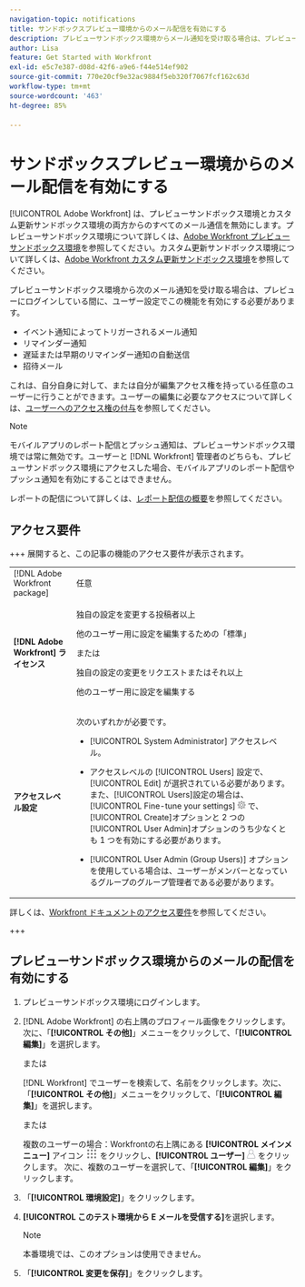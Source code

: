 ```yaml
---
navigation-topic: notifications
title: サンドボックスプレビュー環境からのメール配信を有効にする
description: プレビューサンドボックス環境からメール通知を受け取る場合は、プレビューにログインしている間に、ユーザー設定でこの機能を有効にする必要があります。
author: Lisa
feature: Get Started with Workfront
exl-id: e5c7e387-d08d-42f6-a9e6-f44e514ef902
source-git-commit: 770e20cf9e32ac9884f5eb320f7067fcf162c63d
workflow-type: tm+mt
source-wordcount: '463'
ht-degree: 85%

---
```


# サンドボックスプレビュー環境からのメール配信を有効にする

[!UICONTROL Adobe Workfront] は、プレビューサンドボックス環境とカスタム更新サンドボックス環境の両方からのすべてのメール通信を無効にします。プレビューサンドボックス環境について詳しくは、[Adobe Workfront プレビューサンドボックス環境](../../administration-and-setup/set-up-workfront/workfront-testing-environments/wf-preview-sandbox-environment.md)を参照してください。カスタム更新サンドボックス環境について詳しくは、[Adobe Workfront カスタム更新サンドボックス環境](../../administration-and-setup/set-up-workfront/workfront-testing-environments/wf-custom-refresh-sandbox-environment.md)を参照してください。

プレビューサンドボックス環境から次のメール通知を受け取る場合は、プレビューにログインしている間に、ユーザー設定でこの機能を有効にする必要があります。

* イベント通知によってトリガーされるメール通知
* リマインダー通知
* 遅延または早期のリマインダー通知の自動送信
* 招待メール

これは、自分自身に対して、または自分が編集アクセス権を持っている任意のユーザーに行うことができます。ユーザーの編集に必要なアクセスについて詳しくは、[ユーザーへのアクセス権の付与](../../administration-and-setup/add-users/configure-and-grant-access/grant-access-other-users.md)を参照してください。

>[!NOTE]
>
>モバイルアプリのレポート配信とプッシュ通知は、プレビューサンドボックス環境では常に無効です。ユーザーと [!DNL Workfront] 管理者のどちらも、プレビューサンドボックス環境にアクセスした場合、モバイルアプリのレポート配信やプッシュ通知を有効にすることはできません。
>
>レポートの配信について詳しくは、[レポート配信の概要](../../reports-and-dashboards/reports/creating-and-managing-reports/set-up-report-deliveries.md)を参照してください。

## アクセス要件

+++ 展開すると、この記事の機能のアクセス要件が表示されます。

<table style="table-layout:auto"> 
 <col> 
 </col> 
 <col> 
 </col> 
 <tbody> 
  <tr> 
   <td role="rowheader">[!DNL Adobe Workfront package]</strong></td> 
   <td> <p>任意</p> </td> 
  </tr> 
  <tr> 
   <td role="rowheader"><strong>[!DNL Adobe Workfront] ライセンス</strong></td> 
   <td> 
   <p>独自の設定を変更する投稿者以上</p> <p>他のユーザー用に設定を編集するための「標準」</p> 
   または
   <p> 独自の設定の変更をリクエストまたはそれ以上</p> <p>他のユーザー用に設定を編集する</p> </td> 
  </tr> 
  <tr> 
   <td role="rowheader"><strong>アクセスレベル設定</strong></td> 
   <td> <p>次のいずれかが必要です。</p> 
    <ul> 
     <li> <p>[!UICONTROL System Administrator] アクセスレベル。</p> </li> 
     <li> <p>アクセスレベルの [!UICONTROL Users] 設定で、[!UICONTROL Edit] が選択されている必要があります。また、[!UICONTROL Users]設定の場合は、[!UICONTROL Fine-tune your settings] <img src="assets/gear-icon-in-access-levels.png"> で、[!UICONTROL Create]オプションと 2 つの[!UICONTROL User Admin]オプションのうち少なくとも 1 つを有効にする必要があります。 </li> 
     <li>[!UICONTROL User Admin (Group Users)] オプションを使用している場合は、ユーザーがメンバーとなっているグループのグループ管理者である必要があります。</li> 
    </ul> </td> 
  </tr> 
 </tbody> 
</table>


詳しくは、[Workfront ドキュメントのアクセス要件](/help/quicksilver/administration-and-setup/add-users/access-levels-and-object-permissions/access-level-requirements-in-documentation.md)を参照してください。

+++

## プレビューサンドボックス環境からのメールの配信を有効にする

1. プレビューサンドボックス環境にログインします。
1. [!DNL Adobe Workfront] の右上隅のプロフィール画像をクリックします。次に、「**[!UICONTROL その他]**」メニューをクリックして、「**[!UICONTROL 編集]**」を選択します。

   または

   [!DNL Workfront] でユーザーを検索して、名前をクリックします。次に、「**[!UICONTROL その他]**」メニューをクリックして、「**[!UICONTROL 編集]**」を選択します。

   または

   複数のユーザーの場合：Workfrontの右上隅にある **[!UICONTROL メインメニュー]** アイコン ![ メインメニューアイコン ](assets/main-menu-icon.png) をクリックし、**[!UICONTROL ユーザー]**![ ユーザーアイコン ](assets/users-icon-in-main-menu.png) をクリックします。  次に、複数のユーザーを選択して、「**[!UICONTROL 編集]**」をクリックします。

1. 「**[!UICONTROL 環境設定]**」をクリックします。
1. **[!UICONTROL このテスト環境から E メールを受信する]**&#x200B;を選択します。

   >[!NOTE]
   >
   >本番環境では、このオプションは使用できません。

1. 「**[!UICONTROL 変更を保存]**」をクリックします。
